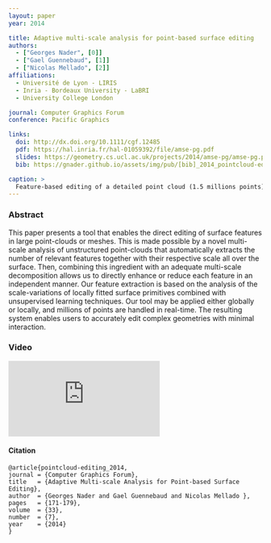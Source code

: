 ```yaml
---
layout: paper
year: 2014

title: Adaptive multi‐scale analysis for point‐based surface editing
authors:
  - ["Georges Nader", [0]]
  - ["Gael Guennebaud", [1]]
  - ["Nicolas Mellado", [2]]
affiliations:
  - Université de Lyon - LIRIS
  - Inria - Bordeaux University - LaBRI
  - University College London

journal: Computer Graphics Forum
conference: Pacific Graphics

links:
  doi: http://dx.doi.org/10.1111/cgf.12485
  pdf: https://hal.inria.fr/hal-01059392/file/amse-pg.pdf
  slides: https://geometry.cs.ucl.ac.uk/projects/2014/amse-pg/amse-pg.pptx
  bib: https://gnader.github.io/assets/img/pub/[bib]_2014_pointcloud-editing.bib

caption: >
  Feature-based editing of a detailed point cloud (1.5 millions points). After a prior analysis of the input model (a) to detect, count and extract pertinent scales, the user can edit the geometry in real-time using a graphic equalizer to, for instance, remove the two first level of details (b), remove only the scratches and skin pores (c), or boost them and remove the wrinkles defined at an intermediate scale (d).
---
```


### Abstract

This paper presents a tool that enables the direct editing of surface features in large point-clouds or meshes. This is made possible by a novel multi-scale analysis of unstructured point-clouds that automatically extracts the number of relevant features together with their respective scale all over the surface. Then, combining this ingredient with an adequate multi-scale decomposition allows us to directly enhance or reduce each feature in an independent manner. Our feature extraction is based on the analysis of the scale-variations of locally fitted surface primitives combined with unsupervised learning techniques. Our tool may be applied either globally or locally, and millions of points are handled in real-time. The resulting system enables users to accurately edit complex geometries with minimal interaction.

### Video

<div class="mx-3 mt-2 video-responsive">
  <iframe src="https://www.youtube.com/embed/mbwIe7b2c2E" frameborder="0" allow="accelerometer; autoplay; clipboard-write; encrypted-media gyroscope; picture-in-picture" allowfullscreen></iframe>
</div>

<p></p>

#### Citation

```
@article{pointcloud-editing_2014,
journal = {Computer Graphics Forum},
title   = {Adaptive Multi-scale Analysis for Point-based Surface Editing},
author  = {Georges Nader and Gael Guennebaud and Nicolas Mellado },
pages   = {171-179},
volume  = {33},
number  = {7},
year    = {2014}
}
```
